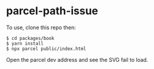 # parcel-path-issue

To use, clone this repo then:

```
$ cd packages/book
$ yarn install
$ npx parcel public/index.html
```

Open the parcel dev address and see the SVG fail to load.

